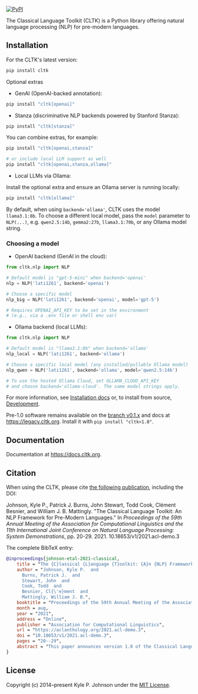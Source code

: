 [![PyPI](https://img.shields.io/pypi/v/cltk)](https://pypi.org/project/cltk/)

The Classical Language Toolkit (CLTK) is a Python library offering natural language processing (NLP) for pre-modern languages.

## Installation

For the CLTK's latest version:

```bash
pip install cltk
```

Optional extras

- GenAI (OpenAI-backed annotation):

```bash
pip install "cltk[openai]"
```

- Stanza (discriminative NLP backends powered by Stanford Stanza):

```bash
pip install "cltk[stanza]"
```

You can combine extras, for example:

```bash
pip install "cltk[openai,stanza]"

# or include local LLM support as well
pip install "cltk[openai,stanza,ollama]"
```

- Local LLMs via Ollama:

Install the optional extra and ensure an Ollama server is running locally:

```bash
pip install "cltk[ollama]"
```

By default, when using `backend='ollama'`, CLTK uses the model `llama3.1:8b`. To choose a different local model, pass the `model` parameter to `NLP(...)`, e.g. `qwen2.5:14b`, `gemma2:27b`, `llama3.1:70b`, or any Ollama model string.

### Choosing a model

- OpenAI backend (GenAI in the cloud):

```python
from cltk.nlp import NLP

# Default model is "gpt-5-mini" when backend='openai'
nlp = NLP('lati1261', backend='openai')

# Choose a specific model
nlp_big = NLP('lati1261', backend='openai', model='gpt-5')

# Requires OPENAI_API_KEY to be set in the environment
# (e.g., via a .env file or shell env var)
```

- Ollama backend (local LLMs):

```python
from cltk.nlp import NLP

# Default model is "llama3.1:8b" when backend='ollama'
nlp_local = NLP('lati1261', backend='ollama')

# Choose a specific local model (any installed/pullable Ollama model)
nlp_qwen = NLP('lati1261', backend='ollama', model='qwen2.5:14b')

# To use the hosted Ollama Cloud, set OLLAMA_CLOUD_API_KEY
# and choose backend='ollama-cloud'. The same model strings apply.
```

For more information, see [Installation docs](https://docs.cltk.org/en/latest/installation.html) or, to install from source, [Development](https://docs.cltk.org/en/latest/development.html).

Pre-1.0 software remains available on the [branch v0.1.x](https://github.com/cltk/cltk/tree/v0.1.x) and docs at <https://legacy.cltk.org>. Install it with `pip install "cltk<1.0"`.

## Documentation

Documentation at <https://docs.cltk.org>.

## Citation

When using the CLTK, please cite [the following publication](https://aclanthology.org/2021.acl-demo.3), including the DOI:

Johnson, Kyle P., Patrick J. Burns, John Stewart, Todd Cook, Clément Besnier, and William J. B. Mattingly. "The Classical Language Toolkit: An NLP Framework for Pre-Modern Languages." In *Proceedings of the 59th Annual Meeting of the Association for Computational Linguistics and the 11th International Joint Conference on Natural Language Processing: System Demonstrations*, pp. 20-29. 2021. 10.18653/v1/2021.acl-demo.3

The complete BibTeX entry:

```bibtex
@inproceedings{johnson-etal-2021-classical,
    title = "The {C}lassical {L}anguage {T}oolkit: {A}n {NLP} Framework for Pre-Modern Languages",
    author = "Johnson, Kyle P.  and
      Burns, Patrick J.  and
      Stewart, John  and
      Cook, Todd  and
      Besnier, Cl{\'e}ment  and
      Mattingly, William J. B.",
    booktitle = "Proceedings of the 59th Annual Meeting of the Association for Computational Linguistics and the 11th International Joint Conference on Natural Language Processing: System Demonstrations",
    month = aug,
    year = "2021",
    address = "Online",
    publisher = "Association for Computational Linguistics",
    url = "https://aclanthology.org/2021.acl-demo.3",
    doi = "10.18653/v1/2021.acl-demo.3",
    pages = "20--29",
    abstract = "This paper announces version 1.0 of the Classical Language Toolkit (CLTK), an NLP framework for pre-modern languages. The vast majority of NLP, its algorithms and software, is created with assumptions particular to living languages, thus neglecting certain important characteristics of largely non-spoken historical languages. Further, scholars of pre-modern languages often have different goals than those of living-language researchers. To fill this void, the CLTK adapts ideas from several leading NLP frameworks to create a novel software architecture that satisfies the unique needs of pre-modern languages and their researchers. Its centerpiece is a modular processing pipeline that balances the competing demands of algorithmic diversity with pre-configured defaults. The CLTK currently provides pipelines, including models, for almost 20 languages.",
}
```

## License

Copyright (c) 2014–present Kyle P. Johnson under the [MIT License](https://github.com/cltk/cltk/blob/master/LICENSE).
